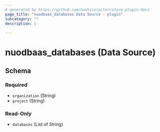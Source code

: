 ```yaml
---
# generated by https://github.com/hashicorp/terraform-plugin-docs
page_title: "nuodbaas_databases Data Source - plugin"
subcategory: ""
description: |-
  
---
```


# nuodbaas_databases (Data Source)





<!-- schema generated by tfplugindocs -->
## Schema

### Required

- `organization` (String)
- `project` (String)

### Read-Only

- `databases` (List of String)
